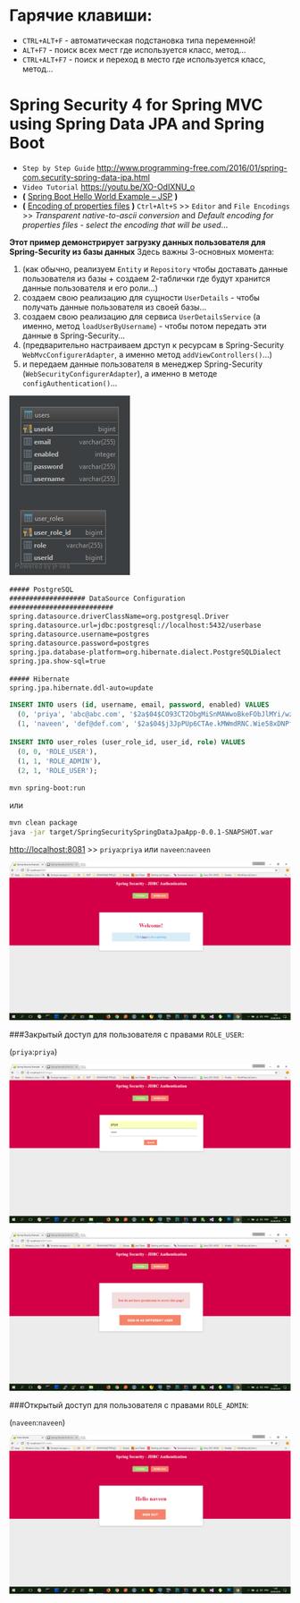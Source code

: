
# Гарячие клавиши:

* `CTRL+ALT+F` - автоматическая подстановка типа переменной!
* `ALT+F7` - поиск всех мест где используется класс, метод...
* `CTRL+ALT+F7` - поиск и переход в место где используется класс, метод...


# Spring Security 4 for Spring MVC using Spring Data JPA and Spring Boot

* `Step by Step Guide` http://www.programming-free.com/2016/01/spring-com.security-spring-data-jpa.html
* `Video Tutorial` https://youtu.be/XO-OdIXNU_o
* **(** [Spring Boot Hello World Example – JSP](https://www.mkyong.com/spring-boot/spring-boot-hello-world-example-jsp)  **)**
* **(** [Encoding of properties files](https://www.jetbrains.com/help/idea/properties-files.html) **)**  `Ctrl+Alt+S` >> `Editor` and `File Encodings` >> *Transparent native-to-ascii conversion* and *Default encoding for properties files - select the encoding that will be used*...

**Этот пример демонстрирует загрузку данных пользователя для Spring-Security из базы данных**
Здесь важны 3-основных момента:
1. (как обычно, реализуем `Entity` и `Repository` чтобы доставать данные пользователя из базы + создаем 2-таблички где будут хранится данные пользователя и его роли...)
2. создаем свою реализацию для сущности `UserDetails` - чтобы получать данные пользователя из своей базы...
3. создаем свою реализацию для сервиса `UserDetailsService` (а именно, метод `loadUserByUsername`) - чтобы потом передать эти данные в Spring-Security...
4. (предварительно настраиваем дрступ к ресурсам в Spring-Security `WebMvcConfigurerAdapter`, а именно метод `addViewControllers()`...)
5. и передаем данные пользователя в менеджер Spring-Security (`WebSecurityConfigurerAdapter`), а именно в методе `configAuthentication()`...

![user_roles](user_roles.png)

```properties
##### PostgreSQL
################### DataSource Configuration ##########################
spring.datasource.driverClassName=org.postgresql.Driver
spring.datasource.url=jdbc:postgresql://localhost:5432/userbase
spring.datasource.username=postgres
spring.datasource.password=postgres
spring.jpa.database-platform=org.hibernate.dialect.PostgreSQLDialect
spring.jpa.show-sql=true

##### Hibernate
spring.jpa.hibernate.ddl-auto=update
```

```sql
INSERT INTO users (id, username, email, password, enabled) VALUES
  (0, 'priya', 'abc@abc.com', '$2a$04$CO93CT2ObgMiSnMAWwoBkeFObJlMYi/wzzOnPlsTP44r7qVq0Jln2', 1),
  (1, 'naveen', 'def@def.com', '$2a$04$j3JpPUp6CTAe.kMWmdRNC.Wie58xDNPfcYz0DBJxWkucJ6ekJuiJm', 1);

INSERT INTO user_roles (user_role_id, user_id, role) VALUES
  (0, 0, 'ROLE_USER'),
  (1, 1, 'ROLE_ADMIN'),
  (2, 1, 'ROLE_USER');
```

```bash
mvn spring-boot:run
```
или
```bash
mvn clean package
java -jar target/SpringSecuritySpringDataJpaApp-0.0.1-SNAPSHOT.war
```

[http://localhost:8081](http://localhost:8081) >> `priya`:`priya` или `naveen`:`naveen`


![uvwUxE](uvwUxE.png)

###Закрытый доступ для пользователя с правами `ROLE_USER`:

(`priya`:`priya`)

![8i5vBO](8i5vBO.png)

![ruTW6O](ruTW6O.png)

###Открытый доступ для пользователя с правами `ROLE_ADMIN`:

(`naveen`:`naveen`)

![FmxEwN](FmxEwN.png)


